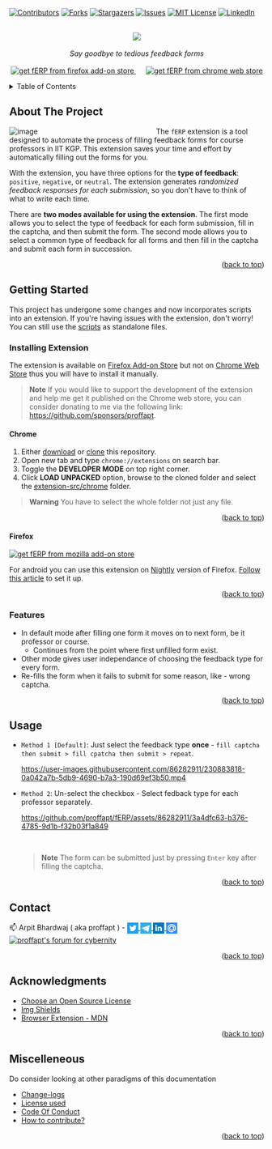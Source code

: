 <div id="top"></div>

<!-- PROJECT SHIELDS -->
<!-- https://www.markdownguide.org/basic-syntax/#reference-style-links-->
[![Contributors][contributors-shield]][contributors-url]
[![Forks][forks-shield]][forks-url]
[![Stargazers][stars-shield]][stars-url]
[![Issues][issues-shield]][issues-url]
[![MIT License][license-shield]][license-url]
[![LinkedIn][linkedin-shield]][linkedin-url]


<!-- PROJECT LOGO -->
<br />
<div align="center">
  <a href="https://github.com/proffapt/fERP">
     <img width="200" src="https://user-images.githubusercontent.com/86282911/230894496-b9402384-bf0a-4bf7-afbf-2207aa2d31be.png">
  </a>
  
  <p align="center">
    <i>Say goodbye to tedious feedback forms</i>
    <br />
    <br />
    <a href="https://addons.mozilla.org/en-US/firefox/addon/ferp/">
      <img src="https://external-content.duckduckgo.com/iu/?u=https%3A%2F%2Fes.wizcase.com%2Fwp-content%2Fuploads%2F2020%2F01%2FFirefox-logo.png&f=1&nofb=1&ipt=54f117ea1a647cfa7750fd723a289fda26463932664b2b800f59b082de9e48b1&ipo=images" alt="get fERP from firefox add-on store" height="40">
    </a>
    &nbsp;&nbsp;&nbsp;&nbsp;
    <a href="#chrome">
      <img src="https://external-content.duckduckgo.com/iu/?u=https%3A%2F%2Fpnggrid.com%2Fwp-content%2Fuploads%2F2021%2F04%2FGoogle-Chrome-Logo-2048x2048.png&f=1&nofb=1&ipt=7d784732ee026c2c5396637c525dbae3d1e9ae67a2d45dfc0dcf593e0aa5c1b6&ipo=images" alt="get fERP from chrome web store" height="40">
    </a>
    <br />
  </p>
</div>


<!-- TABLE OF CONTENTS -->
<details>
  <summary>Table of Contents</summary>
  <ol>
    <li>
      <a href="#about-the-project">About The Project</a>
    </li>
    <li>
      <a href="#getting-started">Getting Started</a>
      <ul>
        <li><a href="#installing-extension">Installing Extension</a></li>
        <ul>
          <li><a href="#chrome">Chrome</a></li>
          <li><a href="#firefox">Firefox</a></li>
        </ul>
        <li><a href="#features">Features</a></li>
      </ul>
    </li>
    <li><a href="#usage">Usage</a></li>
    <li><a href="#contact">Contact</a></li>
    <li><a href="#acknowledgments">Acknowledgments</a></li>
    <li><a href="#miscelleneous">Miscelleneous</a></li>    
  </ol>
</details>


<!-- ABOUT THE PROJECT -->
## About The Project

<img align="left" width="290" alt="image" src="https://github.com/proffapt/fERP/assets/86282911/d66c5b20-8c20-4c95-ba2a-220d509ed0ed">

The `fERP` extension is a tool designed to automate the process of filling feedback forms for course professors in IIT KGP. This extension saves your time and effort by automatically filling out the forms for you.

With the extension, you have three options for the **type of feedback**: `positive`, `negative`, or `neutral`. The extension generates _randomized feedback responses for each submission_, so you don't have to think of what to write each time.

There are **two modes available for using the extension**. The first mode allows you to select the type of feedback for each form submission, fill in the captcha, and then submit the form. The second mode allows you to select a common type of feedback for all forms and then fill in the captcha and submit each form in succession.

<p align="right">(<a href="#top">back to top</a>)</p>


<!-- GETTING STARTED -->
## Getting Started

This project has undergone some changes and now incorporates scripts into an extension. If you're having issues with the extension, don't worry! You can still use the [scripts](./scripts) as standalone files. 

### Installing Extension 

The extension is available on [Firefox Add-on Store](https://addons.mozilla.org/en-US/firefox/) but not on [Chrome Web Store](https://chrome.google.com/webstore/category/extensions) thus you will have to install it manually.

> **Note** If you would like to support the development of the extension and help me get it published on the Chrome web store, you can consider donating to me via the following link: https://github.com/sponsors/proffapt.

#### Chrome

<!--

<a href="https://chrome.google.com/webstore/detail/ferp/6969696969696969696969696969">
  <img src="https://d1kzoyopflesfg.cloudfront.net/wp-content/uploads/2018/11/15064102/ChromeWebStore_Badge_v2_496x150.png" alt="get fERP from chrome web store" height="70">
</a>

-->

  1. Either [download](https://blog.hubspot.com/website/download-from-github?hubs_content=blog.hubspot.com/website/download-from-github&hubs_content-cta=downloading%20a%20repository#repository) or [clone](https://docs.github.com/en/repositories/creating-and-managing-repositories/cloning-a-repository) this repository.
  2. Open new tab and type `chrome://extensions` on search bar.
  3. Toggle the **DEVELOPER MODE** on top right corner.
  4. Click **LOAD UNPACKED** option, browse to the cloned folder and select the [extension-src/chrome](./extension-src/chrome) folder.

  > **Warning** You have to select the whole folder not just any file.

<p align="right">(<a href="#top">back to top</a>)</p>

#### Firefox

<a href="https://addons.mozilla.org/en-US/firefox/addon/ferp/">
  <img src="https://blog.mozilla.org/addons/files/2020/04/get-the-addon-fx-apr-2020.svg" alt="get fERP from mozilla add-on store" height="60">
</a>

For android you can use this extension on [Nightly](https://play.google.com/store/apps/details?id=org.mozilla.fenix&hl=en&gl=US) version of Firefox. [Follow this article](https://blog.mozilla.org/addons/2020/09/29/expanded-extension-support-in-firefox-for-android-nightly/) to set it up.


<p align="right">(<a href="#top">back to top</a>)</p>

### Features

- In default mode after filling one form it moves on to next form, be it professor or course.
  - Continues from the point where first unfilled form exist.
- Other mode gives user independance of choosing the feedback type for every form.
- Re-fills the form when it fails to submit for some reason, like - wrong captcha.

<p align="right">(<a href="#top">back to top</a>)</p>

## Usage

- `Method 1 [Default]`: Just select the feedback type __once__ - `fill captcha then submit > fill cpatcha then submit > repeat`.

   https://user-images.githubusercontent.com/86282911/230883818-0a042a7b-5db9-4690-b7a3-190d69ef3b50.mp4
   
- `Method 2`: Un-select the checkbox - Select fedback type for each professor separately.

   https://github.com/proffapt/fERP/assets/86282911/3a4dfc63-b376-4785-9d1b-f32b03f1a849

   <br>
   
   > **Note** The form can be submitted just by pressing `Enter` key after filling the captcha.

<p align="right">(<a href="#top">back to top</a>)</p>


<!-- CONTACT -->
## Contact

<p>
📫 Arpit Bhardwaj ( aka proffapt ) -   

<a href="https://twitter.com/proffapt">
  <img align="center" alt="proffapt's Twitter " width="22px" src="https://raw.githubusercontent.com/edent/SuperTinyIcons/master/images/svg/twitter.svg" />
</a>
<a href="https://t.me/proffapt">
  <img align="center" alt="proffapt's Telegram" width="22px" src="https://raw.githubusercontent.com/edent/SuperTinyIcons/master/images/svg/telegram.svg" />
</a>
<a href="https://www.linkedin.com/in/proffapt/">
  <img align="center" alt="proffapt's LinkedIn" width="22px" src="https://raw.githubusercontent.com/edent/SuperTinyIcons/master/images/svg/linkedin.svg" />
</a> 
<a href="mailto:proffapt@pm.me">
  <img align="center" alt="proffapt's mail" width="22px" src="https://raw.githubusercontent.com/edent/SuperTinyIcons/master/images/svg/mail.svg" />
</a> 
<a href="https://cybernity.group">
  <img align="center" alt="proffapt's forum for cybernity" width="22px" src="https://cybernity.group/uploads/default/original/1X/a8338f86bbbedd39701c85d5f32cf3d817c04c27.png" />
</a> 
</p>

<p align="right">(<a href="#top">back to top</a>)</p>


<!-- ACKNOWLEDGMENTS -->
## Acknowledgments

* [Choose an Open Source License](https://choosealicense.com)
* [Img Shields](https://shields.io)
* [Browser Extension - MDN](https://developer.mozilla.org/en-US/docs/Mozilla/Add-ons/WebExtensions)

<p align="right">(<a href="#top">back to top</a>)</p>

## Miscelleneous

Do consider looking at other paradigms of this documentation
  - [Change-logs](/.github/CHANGELOG.md)
  - [License used](/LICENSE.txt)
  - [Code Of Conduct](/.github/CODE_OF_CONDUCT.md)
  - [How to contribute?](/.github/CONTRIBUTING.md)

<p align="right">(<a href="#top">back to top</a>)</p>

<!-- MARKDOWN LINKS & IMAGES -->

[contributors-shield]: https://img.shields.io/github/contributors/proffapt/fERP.svg?style=for-the-badge
[contributors-url]: https://github.com/proffapt/fERP/graphs/contributors
[forks-shield]: https://img.shields.io/github/forks/proffapt/fERP.svg?style=for-the-badge
[forks-url]: https://github.com/proffapt/fERP/network/members
[stars-shield]: https://img.shields.io/github/stars/proffapt/fERP.svg?style=for-the-badge
[stars-url]: https://github.com/proffapt/fERP/stargazers
[issues-shield]: https://img.shields.io/github/issues/proffapt/fERP.svg?style=for-the-badge
[issues-url]: https://github.com/proffapt/fERP/issues
[license-shield]: https://img.shields.io/github/license/proffapt/fERP.svg?style=for-the-badge
[license-url]: https://github.com/proffapt/fERP/blob/master/LICENSE.txt
[linkedin-shield]: https://img.shields.io/badge/-LinkedIn-black.svg?style=for-the-badge&logo=linkedin&colorB=555
[linkedin-url]: https://linkedin.com/in/proffapt

